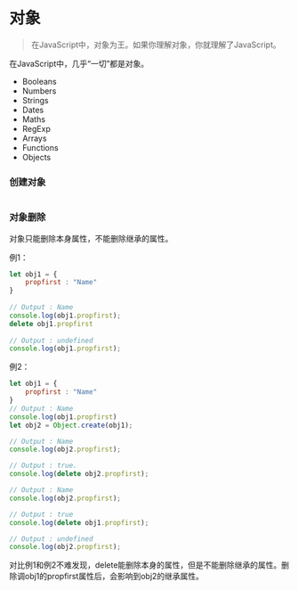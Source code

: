 # 对象

> 在JavaScript中，对象为王。如果你理解对象，你就理解了JavaScript。

在JavaScript中，几乎“一切”都是对象。
- Booleans
- Numbers
- Strings
- Dates 
- Maths
- RegExp
- Arrays
- Functions
- Objects  

### 创建对象
```javascript

```

### 对象删除
对象只能删除本身属性，不能删除继承的属性。

例1：
```javascript
let obj1 = { 
    propfirst : "Name"
}  
  
// Output : Name 
console.log(obj1.propfirst);  
delete obj1.propfirst 
  
// Output : undefined 
console.log(obj1.propfirst);
```

例2：
```javascript
let obj1 = { 
    propfirst : "Name"
}  
// Output : Name 
console.log(obj1.propfirst)  
let obj2 = Object.create(obj1); 

// Output : Name 
console.log(obj2.propfirst); 

// Output : true. 
console.log(delete obj2.propfirst);  

// Output : Name     
console.log(obj2.propfirst);  

// Output : true     
console.log(delete obj1.propfirst);  

// Output : undefined   
console.log(obj2.propfirst);  
```
对比例1和例2不难发现，delete能删除本身的属性，但是不能删除继承的属性。删除调obj1的propfirst属性后，会影响到obj2的继承属性。
